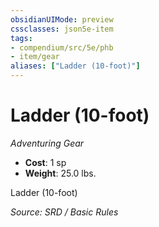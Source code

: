```yaml
---
obsidianUIMode: preview
cssclasses: json5e-item
tags:
- compendium/src/5e/phb
- item/gear
aliases: ["Ladder (10-foot)"]
---
```

# Ladder (10-foot)
*Adventuring Gear*  

- **Cost**: 1 sp
- **Weight**: 25.0 lbs.

Ladder (10-foot)

*Source: SRD / Basic Rules*